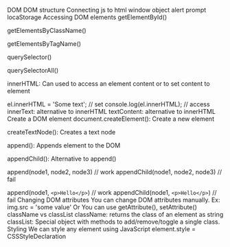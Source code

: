 DOM
DOM structure
Connecting js to html
window object
alert
prompt
locaStorage
Accessing DOM elements
getElementById()

getElementsByClassName()

getElementsByTagName()

querySelector()

querySelectorAll()

innerHTML: Can used to access an element content or to set content to element

el.innerHTML = 'Some text'; // set
console.log(el.innerHTML); // access
innerText: alternative to innerHTML
textContent: alternative to innerHTML
Create a DOM element
document.createElement(): Create a new element

createTextNode(): Creates a text node

append(): Appends element to the DOM

appendChild(): Alternative to append()

append(node1, node2, node3) // work
appendChild(node1, node2, node3) // fail

append(node1, `<p>Hello</p>`) // work
appendChild(node1, `<p>Hello</p>`) // fail
Changing DOM attributes
You can change DOM attributes manually. Ex: img.src = 'some value'
Or
You can use getAttribute(), setAttribute()
className vs classList
className: returns the class of an element as string
classList: Special object with methods to add/remove/toggle a single class.
Styling
We can style any element using JavaScript
element.style = CSSStyleDeclaration